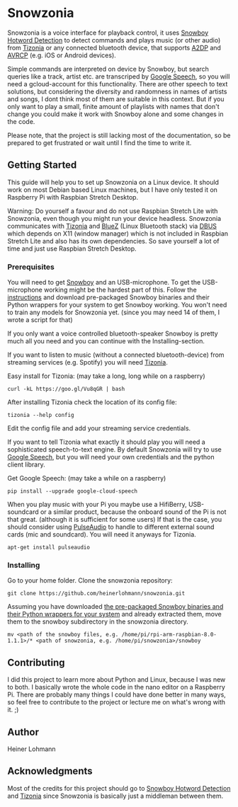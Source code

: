 # Snowzonia

Snowzonia is a voice interface for playback control, it uses [Snowboy Hotword Detection](https://github.com/Kitt-AI/snowboy#snowboy-hotword-detection) to detect commands and plays music (or other audio) from [Tizonia](https://github.com/tizonia/tizonia-openmax-il#the-tizonia-project) or any connected bluetooth device, that supports [A2DP](https://de.wikipedia.org/wiki/A2DP) and [AVRCP](https://de.wikipedia.org/wiki/AVRCP) (e.g. iOS or Android devices).

Simple commands are interpreted on device by Snowboy, but search queries like a track, artist etc. are transcriped by [Google Speech](https://cloud.google.com/speech-to-text/), so you will need a gcloud-account for this functionality. There are other speech to text solutions, but considering the diversity and randomness in names of artists and songs, I dont think most of them are suitable in this context. But if you only want to play a small, finite amount of playlists with names that don't change you could make it work with Snowboy alone and some changes in the code.

Please note, that the project is still lacking most of the documentation, so be prepared to get frustrated or wait until I find the time to write it.

## Getting Started
This guide will help you to set up Snowzonia on a Linux device. It should work on most Debian based Linux machines, but I have only tested it on Raspberry Pi with Raspbian Stretch Desktop.

Warning: Do yourself a favour and do not use Raspbian Stretch Lite with Snowzonia, even though you might run your device headless. Snowzonia communicates with [Tizonia](https://github.com/tizonia/tizonia-openmax-il#the-tizonia-project) and [BlueZ](http://www.bluez.org/) (Linux Bluetooth stack) via [DBUS](https://www.freedesktop.org/wiki/Software/dbus/) which depends on X11 (window manager) which is not included in Raspbian Stretch Lite and also has its own dependencies. So save yourself a lot of time and just use Raspbian Stretch Desktop.

### Prerequisites
You will need to get [Snowboy](https://github.com/Kitt-AI/snowboy#snowboy-hotword-detection) and an USB-microphone.
To get the USB-microphone working might be the hardest part of this.
Follow the [instructions](http://docs.kitt.ai/snowboy/) and download pre-packaged Snowboy binaries and their Python wrappers for your system to get Snowboy working. You won't need to train any models for Snowzonia yet. (since you may need 14 of them, I wrote a script for that)

If you only want a voice controlled bluetooth-speaker Snowboy is pretty much all you need and you can continue with the Installing-section.

If you want to listen to music (without a connected bluetooth-device) from streaming services (e.g. Spotify) you will need [Tizonia](https://github.com/tizonia/tizonia-openmax-il#the-tizonia-project).

Easy install for Tizonia:
(may take a long, long while on a raspberry)

    curl -kL https://goo.gl/Vu8qGR | bash
    
 After installing Tizonia check the location of its config file:
 
    tizonia --help config
Edit the config file and add your streaming service credentials.


If you want to tell Tizonia what exactly it should play you will need a sophisticated speech-to-text engine. By default Snowzonia will try to use [Google Speech](https://cloud.google.com/speech-to-text/), but you will need your own credentials and the python client library.

Get Google Speech:
(may take a while on a raspberry)

    pip install --upgrade google-cloud-speech

When you play music with your Pi you maybe use a HifiBerry, USB-soundcard or a similar product, because the onboard sound of the Pi is not that great. (although it is sufficient for some users)
If that is the case, you should consider using [PulseAudio](https://en.wikipedia.org/wiki/PulseAudio) to handle to different external sound cards (mic and soundcard). You will need it anyways for Tizonia.

    apt-get install pulseaudio


### Installing
Go to your home folder.
Clone the snowzonia repository:

    git clone https://github.com/heinerlohmann/snowzonia.git

Assuming you have downloaded [the pre-packaged Snowboy binaries and their Python wrappers for your system](http://docs.kitt.ai/snowboy/#downloads) and already extracted them, move them to the snowboy subdirectory in the snowzonia directory.

    mv <path of the snowboy files, e.g. /home/pi/rpi-arm-raspbian-8.0-1.1.1>/* <path of snowzonia, e.g. /home/pi/snowzonia>/snowboy



## Contributing
I did this project to learn more about Python and Linux, because I was new to both. I basically wrote the whole code in the nano editor on a Raspberry Pi. There are probably many things I could have done better in many ways, so feel free to contribute to the project or lecture me on what's wrong with it. ;)

## Author
Heiner Lohmann

## Acknowledgments
Most of the credits for this project should go to [Snowboy Hotword Detection](https://github.com/Kitt-AI/snowboy#snowboy-hotword-detection) and [Tizonia](https://github.com/tizonia/tizonia-openmax-il#the-tizonia-project) since Snowzonia is basically just a middleman between them.
